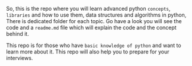So, this is the repo where you will learn advanced python `concepts`, `libraries` and how to use them, data structures and algorithms in python, There is dedicated folder for each topic. Go have a look you will see the code and a `readme.md` file which will explain the code and the concept behind it.

This repo is for those who have `basic knowledge of python` and want to learn more about it. This repo will also help you to prepare for your interviews.